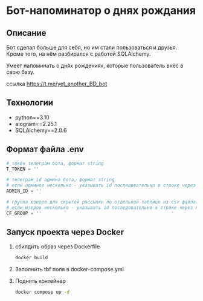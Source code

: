 # Бот-напоминатор о днях рождания

## Описание

Бот сделал больше для себя, но им стали пользоваться и друзья.  
Кроме того, на нём разбирался с работой SQLAlchemy.

Умеет напоминать о днях рождениях, которые пользователь внёс в свою базу.

ссылка <https://t.me/yet_another_BD_bot>

## Технологии

- python==3.10
- aiogram==2.25.1
- SQLAlchemy==2.0.6

## Формат файла .env

```python
# токен телеграм бота, формат string
T_TOKEN = ''

# телеграм_id админа бота, формат string
# если админов несколько - указывать id последовательно в строке через пробел 
ADMIN_ID = ''

# группа юзеров для скрытой рассылки по отдельной таблице из csv файла
# если юзеров несколько - указывать id последовательно в строке через пробел 
CF_GROUP = ''
```

## Запуск проекта через Docker

1. сбилдить образ через Dockerfile

    ```bash
    docker build
    ```

2. Заполнить tbf поля в docker-compose.yml

3. Поднять контейнер

    ```bash
    docker compose up -d
    ```
